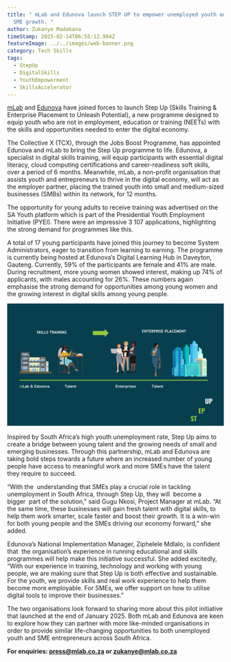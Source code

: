 ```yaml
---
title: " mLab and Edunova launch STEP UP to empower unemployed youth and fuel
  SME growth. "
author: Zukanye Madakana
timeStamp: 2025-02-14T06:55:12.994Z
featureImage: ../../images/web-banner.png
category: Tech Skills
tags:
  - StepUp
  - DigitalSkills
  - YouthEmpowerment
  - SkillsAccelerator
---
```





[mLab](https://mlab.co.za/) and [Edunova](https://www.edunova.org/) have joined forces to launch Step Up (Skills Training & Enterprise Placement to Unleash Potential), a new programme designed to equip youth who are not in employment, education or training (NEETs) with the skills and opportunities needed to enter the digital economy. 

The Collective X (TCX), through the Jobs Boost Programme, has appointed Edunova and mLab to bring the Step Up programme to life. Edunova, a specialist in digital skills training, will equip participants with essential digital literacy, cloud computing certifications and career-readiness soft skills, over a period of 6 months. Meanwhile, mLab, a non-profit organisation that assists youth and entrepreneurs to thrive in the digital economy, will act as the employer partner, placing the trained youth into small and medium-sized businesses (SMBs) within its network, for 12 months.

The opportunity for young adults to receive training was advertised on the SA Youth platform which is part of the Presidential Youth Employment Initiative (PYEI). There were an impressive 3 107 applications, highlighting the strong demand for programmes like this. 

A total of 17 young participants have joined this journey to become System Administrators, eager to transition from learning to earning. The programme is currently being hosted at Edunova’s Digital Learning Hub in Daveyton, Gauteng. Currently, 59% of the participants are female and 41% are male. During recruitment, more young women showed interest, making up 74% of applicants, with males accounting for 26%. These numbers again emphasise the strong demand for opportunities among young women and the growing interest in digital skills among young people.

![Step Up journey banner](../../images/step-up-banner-.png "Graphic by: mLab Brand team ")

Inspired by South Africa’s high youth unemployment rate, Step Up aims to create a bridge between young talent and the growing needs of small and emerging businesses. Through this partnership, mLab and Edunova are taking bold steps towards a future where an increased number of young people have access to meaningful work and more SMEs have the talent they require to succeed. 

“With the  understanding that SMEs play a crucial role in tackling unemployment in South Africa, through Step Up, they will  become a  bigger  part of the solution," said Gugu Nkosi, Project Manager at mLab. “At the same time, these businesses will gain fresh talent with digital skills, to help them work smarter, scale faster and boost their growth. It is a win-win for both young people and the SMEs driving our economy forward,” she added. 

Edunova’s National Implementation Manager, Ziphelele Mdlalo, is confident that  the organisation’s experience in running educational and skills programmes will help make this initiative successful. She added excitedly, “With our experience in training, technology and working with young people, we are making sure that Step Up is both effective and sustainable. For the youth, we provide skills and real work experience to help them become more employable. For SMEs, we offer support on how to utilise digital tools to improve their businesses.”

The two organisations look forward to sharing more about this pilot initiative that launched at the end of January 2025. Both mLab and Edunova are keen to explore how they can partner with more like-minded organisations in order to provide similar life-changing opportunities to both unemployed youth and SME entrepreneurs across South Africa.



**For enquiries: press@mlab.co.za or zukanye@mlab.co.za**